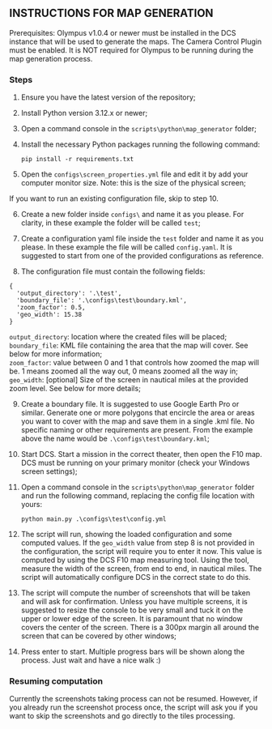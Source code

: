 ## INSTRUCTIONS FOR MAP GENERATION

Prerequisites: Olympus v1.0.4 or newer must be installed in the DCS instance that will be used to generate the maps. The Camera Control Plugin must be enabled. It is NOT required for Olympus to be running during the map generation process.

### Steps

1) Ensure you have the latest version of the repository;

2) Install Python version 3.12.x or newer;

3) Open a command console in the `scripts\python\map_generator` folder;

4) Install the necessary Python packages running the following command:
    ```
    pip install -r requirements.txt
    ```

5) Open the `configs\screen_properties.yml` file and edit it by add your computer monitor size. Note: this is the size of the physical screen;

If you want to run an existing configuration file, skip to step 10.

6) Create a new folder inside `configs\` and name it as you please. For clarity, in these example the folder will be called `test`;

7) Create a configuration yaml file inside the `test` folder and name it as you please. In these example the file will be called `config.yaml`. It is suggested to start from one of the provided configurations as reference.

8) The configuration file must contain the following fields:
```
{
  'output_directory': '.\test',                            
  'boundary_file': '.\configs\test\boundary.kml',           
  'zoom_factor': 0.5,
  'geo_width': 15.38
}
```

`output_directory`: location where the created files will be placed; <br>
`boundary_file`: KML file containing the area that the map will cover. See below for more information; <br>
`zoom_factor`: value between 0 and 1 that controls how zoomed the map will be. 1 means zoomed all the way out, 0 means zoomed all the way in; <br>
`geo_width`: [optional] Size of the screen in nautical miles at the provided zoom level. See below for more details;

9) Create a boundary file. It is suggested to use Google Earth Pro or similar. Generate one or more polygons that encircle the area or areas you want to cover with the map and save them in a single .kml file. No specific naming or other requirements are present. From the example above the name would be `.\configs\test\boundary.kml`;

10) Start DCS. Start a mission in the correct theater, then open the F10 map. DCS must be running on your primary monitor (check your Windows screen settings);

10) Open a command console in the `scripts\python\map_generator` folder and run the following command, replacing the config file location with yours:
    ```
    python main.py .\configs\test\config.yml
    ```

11) The script will run, showing the loaded configuration and some computed values. If the `geo_width` value from step 8 is not provided in the configuration, the script will require you to enter it now. This value is computed by using the DCS F10 map measuring tool. Using the tool, measure the width of the screen, from end to end, in nautical miles. The script will automatically configure DCS in the correct state to do this.

12) The script will compute the number of screenshots that will be taken and will ask for confirmation. Unless you have multiple screens, it is suggested to resize the console to be very small and tuck it on the upper or lower edge of the screen. It is paramount that no window covers the center of the screen. There is a 300px margin all around the screen that can be covered by other windows;

13) Press enter to start. Multiple progress bars will be shown along the process. Just wait and have a nice walk :) 

### Resuming computation

Currently the screenshots taking process can not be resumed. However, if you already run the screenshot process once, the script will ask you if you want to skip the screenshots and go directly to the tiles processing.




